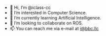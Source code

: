 - 👋 Hi, I’m @iclass-cc
- 👀 I’m interested in Computer Science.
- 🌱 I’m currently learning Artificial Intelligence.
- 💞️ I’m looking to collaborate on ROS.
- 📫 You can reach me via e-mail at i@bbc.llc

<!---
iclass-cc/iclass-cc is a ✨ special ✨ repository because its `README.md` (this file) appears on your GitHub profile.
You can click the Preview link to take a look at your changes.
--->
